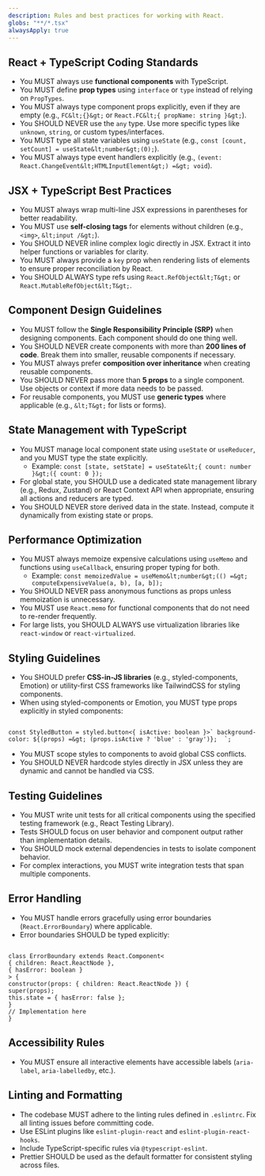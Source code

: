 ```yaml
---
description: Rules and best practices for working with React.
globs: "**/*.tsx"
alwaysApply: true
---
```

## React + TypeScript Coding Standards

- You MUST always use **functional components** with TypeScript.
- You MUST define **prop types** using `interface` or `type` instead of relying on `PropTypes`.
- You MUST always type component props explicitly, even if they are empty (e.g., `FC&lt;{}&gt;` or `React.FC&lt;{ propName: string }&gt;`).
- You SHOULD NEVER use the `any` type. Use more specific types like `unknown`, `string`, or custom types/interfaces.
- You MUST type all state variables using `useState` (e.g., `const [count, setCount] = useState&lt;number&gt;(0);`).
- You MUST always type event handlers explicitly (e.g., `(event: React.ChangeEvent&lt;HTMLInputElement&gt;) =&gt; void`).

## JSX + TypeScript Best Practices

- You MUST always wrap multi-line JSX expressions in parentheses for better readability.
- You MUST use **self-closing tags** for elements without children (e.g., `<img>`, `&lt;input /&gt;`).
- You SHOULD NEVER inline complex logic directly in JSX. Extract it into helper functions or variables for clarity.
- You MUST always provide a `key` prop when rendering lists of elements to ensure proper reconciliation by React.
- You SHOULD ALWAYS type refs using `React.RefObject&lt;T&gt;` or `React.MutableRefObject&lt;T&gt;`.

## Component Design Guidelines

- You MUST follow the **Single Responsibility Principle (SRP)** when designing components. Each component should do one thing well.
- You SHOULD NEVER create components with more than **200 lines of code**. Break them into smaller, reusable components if necessary.
- You MUST always prefer **composition over inheritance** when creating reusable components.
- You SHOULD NEVER pass more than **5 props** to a single component. Use objects or context if more data needs to be passed.
- For reusable components, you MUST use **generic types** where applicable (e.g., `&lt;T&gt;` for lists or forms).

## State Management with TypeScript

- You MUST manage local component state using `useState` or `useReducer`, and you MUST type the state explicitly.
  - Example: `const [state, setState] = useState&lt;{ count: number }&gt;({ count: 0 });`
- For global state, you SHOULD use a dedicated state management library (e.g., Redux, Zustand) or React Context API when appropriate, ensuring all actions and reducers are typed.
- You SHOULD NEVER store derived data in the state. Instead, compute it dynamically from existing state or props.

## Performance Optimization

- You MUST always memoize expensive calculations using `useMemo` and functions using `useCallback`, ensuring proper typing for both.
  - Example: `const memoizedValue = useMemo&lt;number&gt;(() =&gt; computeExpensiveValue(a, b), [a, b]);`
- You SHOULD NEVER pass anonymous functions as props unless memoization is unnecessary.
- You MUST use `React.memo` for functional components that do not need to re-render frequently.
- For large lists, you SHOULD ALWAYS use virtualization libraries like `react-window` or `react-virtualized`.

## Styling Guidelines

- You SHOULD prefer **CSS-in-JS libraries** (e.g., styled-components, Emotion) or utility-first CSS frameworks like TailwindCSS for styling components.
- When using styled-components or Emotion, you MUST type props explicitly in styled components:
```

const StyledButton = styled.button<{ isActive: boolean }>` background-color: ${(props) =&gt; (props.isActive ? 'blue' : 'gray')};  `;

```
- You MUST scope styles to components to avoid global CSS conflicts.
- You SHOULD NEVER hardcode styles directly in JSX unless they are dynamic and cannot be handled via CSS.

## Testing Guidelines

- You MUST write unit tests for all critical components using the specified testing framework (e.g., React Testing Library).
- Tests SHOULD focus on user behavior and component output rather than implementation details.
- You SHOULD mock external dependencies in tests to isolate component behavior.
- For complex interactions, you MUST write integration tests that span multiple components.

## Error Handling

- You MUST handle errors gracefully using error boundaries (`React.ErrorBoundary`) where applicable.
- Error boundaries SHOULD be typed explicitly:
```

class ErrorBoundary extends React.Component<
{ children: React.ReactNode },
{ hasError: boolean }
> {
constructor(props: { children: React.ReactNode }) {
super(props);
this.state = { hasError: false };
}
// Implementation here
}

```
## Accessibility Rules

- You MUST ensure all interactive elements have accessible labels (`aria-label`, `aria-labelledby`, etc.).

## Linting and Formatting

- The codebase MUST adhere to the linting rules defined in `.eslintrc`. Fix all linting issues before committing code.
- Use ESLint plugins like `eslint-plugin-react` and `eslint-plugin-react-hooks`.
- Include TypeScript-specific rules via `@typescript-eslint`.
- Prettier SHOULD be used as the default formatter for consistent styling across files.